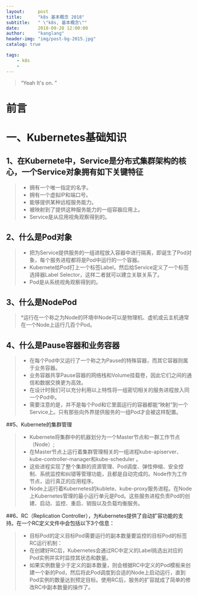 ```yaml
---
layout:     post
title:      "k8s 基本概念 2018"
subtitle:   " \"k8s, 基本概念\""
date:       2018-09-28 12:00:00
author:     "kanglang"
header-img: "img/post-bg-2015.jpg"
catalog: true

tags:
    - k8s
    -
---
```


> “Yeah It's on. ”


# 前言

#  一、Kubernetes基础知识 
## 1、在Kubernete中，Service是分布式集群架构的核心，一个Service对象拥有如下关键特征 
> * 拥有一个唯一指定的名字。
> * 拥有一个虚拟IP和端口号。
> * 能够提供某种远程服务能力。
> * 被映射到了提供这种服务能力的一组容器应用上。
> * Service是从应用视角观察得到的。

## 2、什么是Pod对象 

>* 把为Service提供服务的一组进程放入容器中进行隔离，即诞生了Pod对象，每个服务进程都将是Pod中运行的一个容器。
>* Kubernete给Pod打上一个标签Label，然后给Service定义了一个标签选择器Label Selector，这样二者就可以建立关联关系了。
>* Pod是从系统视角观察得到的。

## 3、什么是NodePod 

> *运行在一个称之为Node的环境中Node可以是物理机、虚机或云主机通常在一个Node上运行几百个Pod。

## 4、什么是Pause容器和业务容器 

>* 在每个Pod中又运行了一个称之为Pause的特殊容器，而其它容器则属于业务容器。
>* 业务容器共享Pause容器的网络栈和Volume挂载卷，因此它们之间的通信和数据交换更为高效。
>* 在设计时我们可以充分利用以上特性将一组密切相关的服务进程放入同一个Pod中。
>* 需要注意的是，并不是每个Pod和它里面运行的容器都能“映射”到一个Service上。只有那些向外界提供服务的一组Pod才会被这样配置。

##5、Kubernete的集群管理

>* Kubernete将集群中的机器划分为一个Master节点和一群工作节点（Node）; 
>* 在Master节点上运行着集群管理相关的一组进程kube-apiserver、kube-controller-manager和kube-scheduler 。
>* 这些进程实现了整个集群的资源管理、Pod调度、弹性伸缩、安全控制、系统监控和纠错等管理功能，且都是自动完成的。Node作为工作节点，运行真正的应用程序。
>* Node上运行着Kubernetes的kublete、kube-proxy服务进程。在Node上Kubernetes管理的最小运行单元是Pod。这些服务进程负责Pod的创建、启动、监控、重启、销毁以及负载均衡服务。

##6、RC（Replication Controller），为Kubernetes提供了自动扩容功能的支持。在一个RC定义文件中会包括以下3个信息：

>* 目标Pod的定义目标Pod需要运行的副本数量要监控的目标Pod的标签RC运行机制：
>* 在创建好RC后，Kubernetes会通过RC中定义的Label挑选出对应的Pod实例并实时监控其状态和数量。
>* 如果实例数量少于定义的副本数量，则会根据RC中定义的Pod模板来创建一个新的Pod，然后将此Pod调度到合适的Node上启动运行，直到Pod实例的数量达到预定目标。使用RC后，服务的扩容就成了简单的修改RC中副本数量的操作了。
    